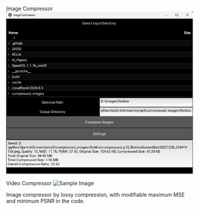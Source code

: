 Image Compressor
![Sample Image](https://raw.githubusercontent.com/sprites20/Mass-Image-Compressor/main/Screenshot%202024-10-21%20213123.png)

Video Compressor
![Sample Image]([https://raw.githubusercontent.com/sprites20/Mass-Image-Compressor/main/Screenshot%202024-10-21%20213123.png](https://raw.githubusercontent.com/sprites20/Mass-Image-Compressor/refs/heads/main/Screenshot%202024-10-27%20200439.png))

Image compressor by lossy compression, with modifiable maximum MSE and minimum PSNR in the code.
